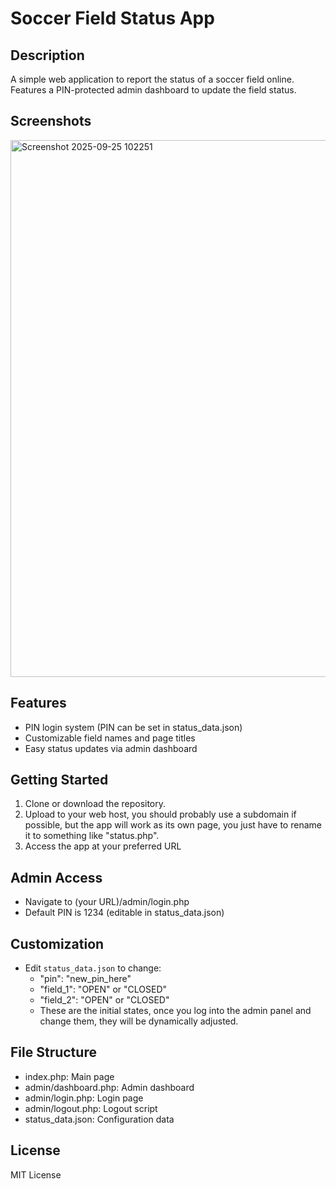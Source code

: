 # Soccer Field Status App

## Description
A simple web application to report the status of a soccer field online. Features a PIN-protected admin dashboard to update the field status.
## Screenshots  

<img width="1349" height="859" alt="Screenshot 2025-09-25 102251" src="https://github.com/user-attachments/assets/3a715d98-ff55-472d-b3f4-ea81e676249d" />


## Features
- PIN login system (PIN can be set in status_data.json)
- Customizable field names and page titles
- Easy status updates via admin dashboard

## Getting Started
1. Clone or download the repository.
2. Upload to your web host, you should probably use a subdomain if possible, but the app will work as its own page, you just have to rename it to something like "status.php".  
4. Access the app at your preferred URL

## Admin Access
- Navigate to (your URL)/admin/login.php
- Default PIN is 1234 (editable in status_data.json)

## Customization
- Edit `status_data.json` to change:
  - "pin": "new_pin_here"
  - "field_1": "OPEN" or "CLOSED"
  - "field_2": "OPEN" or "CLOSED"
  - These are the initial states, once you log into the admin panel and change them, they will be dynamically adjusted.
  
## File Structure
- index.php: Main page
- admin/dashboard.php: Admin dashboard
- admin/login.php: Login page
- admin/logout.php: Logout script
- status_data.json: Configuration data

## License
MIT License
